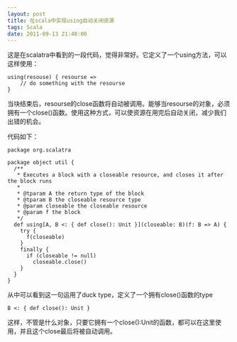 ```yaml
---
layout: post
title: 在scala中实现using自动关闭资源
tags: Scala
date: 2011-09-13 21:48:00
---
```


这是在scalatra中看到的一段代码，觉得非常好。它定义了一个using方法，可以这样使用：

```
using(resouse) { resourse =>
    // do something with the resourse
}
```

当块结束后，resourse的close函数将自动被调用。能够当resourse的对象，必须拥有一个close()函数。使用这种方式，可以使资源在用完后自动关闭，减少我们出错的机会。

 <span id="more-173"></span>
<p>代码如下：

```
package org.scalatra

package object util {
  /**
   * Executes a block with a closeable resource, and closes it after the block runs
   *
   * @tparam A the return type of the block
   * @tparam B the closeable resource type
   * @param closeable the closeable resource
   * @param f the block
   */
  def using[A, B <: { def close(): Unit }](closeable: B)(f: B => A) {
    try {
      f(closeable)
    }
    finally {
      if (closeable != null)
        closeable.close()
    }
  }
}
```

从中可以看到这一句运用了duck type，定义了一个拥有close()函数的type

```
B <: { def close(): Unit } 
```

这样，不管是什么对象，只要它拥有一个close():Unit的函数，都可以在这里使用，并且这个close最后将被自动调用。
